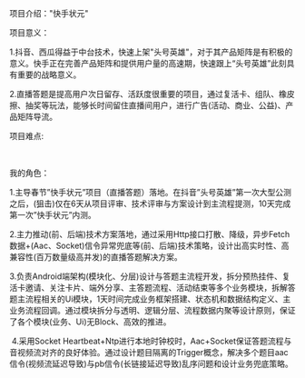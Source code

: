 项目介绍："快手状元"

项目意义：

​	1.抖音、西瓜得益于中台技术，快速上架"头号英雄"，对于其产品矩阵是有积极的意义。快手正在完善产品矩阵和提供用户量的高速期，快速跟上“头号英雄”此刻具有重要的战略意义。

​	2.直播答题是提高用户次日留存、活跃度很重要的项目，通过复活卡、组队、橡皮擦、抽奖等玩法，能够长时间留住直播间用户，进行广告(活动、商业、公益)、产品矩阵导流。

项目难点:

​		

我的角色：

​	1.主导春节”快手状元”项目（直播答题）落地。在抖音”头号英雄”第一次大型公测之后，(狙击)仅在6天从项目评审、技术评审与方案设计到主流程提测，10天完成第一次”快手状元”内测。

​	2.主力推动(前、后端)技术方案落地，通过采用Http接口打散、降级，异步Fetch数据+(Aac、Socket)信令异常兜底等(前、后端)技术策略，设计出高实时性、高兼容性(百万数量级高并发)的直播答题解决方案。

​	3.负责Android端架构(模块化、分层)设计与答题主流程开发，拆分预热挂件、复活卡邀请、关注卡片、端外分享、主答题流程、活动结束等多个业务模块，拆解答题主流程相关的Ui模块，1天时间完成业务框架搭建、状态机和数据结构定义、主业务流程回调。通过模块拆分与透明、逻辑分层、流程数据内聚等设计原则，保证了各个模块(业务、Ui)无Block、高效的推进。

​	4.采用Socket Heartbeat+Ntp进行本地时钟校时，Aac+Socket保证答题流程与音视频流对齐的良好体验。通过设计题目隔离的Trigger概念，解决多个题目aac信令(视频流延迟导致)与pb信令(长链接延迟导致)乱序问题和设计业务兜底策略。















